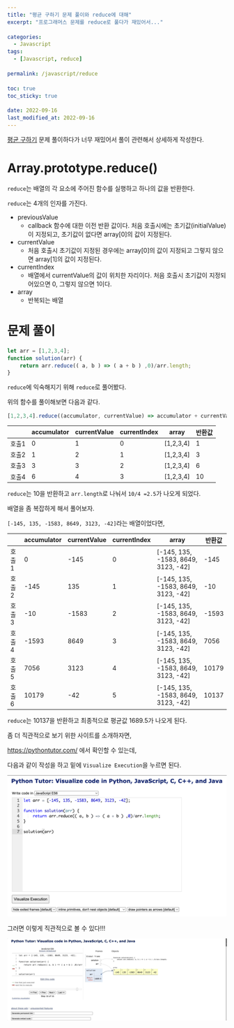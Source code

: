 ```yaml
---
title: "평균 구하기 문제 풀이와 reduce에 대해"
excerpt: "프로그래머스 문제를 reduce로 풀다가 재밌어서..."

categories:
  - Javascript
tags:
  - [Javascript, reduce]

permalink: /javascript/reduce

toc: true
toc_sticky: true

date: 2022-09-16
last_modified_at: 2022-09-16
---
```


[평균 구하기](https://sangwoo.dev/programmers/average/) 문제 풀이하다가 너무 재밌어서 풀이 관련해서 상세하게 작성한다.

# Array.prototype.reduce()
`reduce`는 배열의 각 요소에 주어진 함수를 실행하고 하나의 값을 반환한다.

`reduce`는 4개의 인자를 가진다.
- previousValue
    - callback 함수에 대한 이전 반환 값이다. 처음 호출시에는 초기값(initialValue)이 지정되고, 초기값이 없다면 array[0]의 값이 지정된다.
- currentValue
    - 처음 호출시 초기값이 지정된 경우에는 array[0]의 값이 지정되고 그렇지 않으면 array[1]의 값이 지정된다.
- currentIndex
    - 배열에서 currentValue의 값이 위치한 자리이다. 처음 호출시 초기값이 지정되어있으면 0, 그렇지 않으면 1이다.
- array
    - 반복되는 배열

# 문제 풀이

```javascript
let arr = [1,2,3,4];
function solution(arr) {
    return arr.reduce(( a, b ) => ( a + b ) ,0)/arr.length;
}
```

`reduce`에 익숙해지기 위해 `reduce`로 풀어봤다.

위의 함수를 풀이해보면 다음과 같다.

```javascript
[1,2,3,4].reduce((accumulator, currentValue) => accumulator + currentValue , 0)/4
```

||accumulator|	currentValue|	currentIndex|	array| 반환값|
|---|---|---|---|---|---|
|호출1|0|1|0|[1,2,3,4]|1|
|호출2|1|2|1|[1,2,3,4]|3|
|호출3|3|3|2|[1,2,3,4]|6|
|호출4|6|4|3|[1,2,3,4]|10|

`reduce`는 10을 반환하고 `arr.length`로 나눠서 `10/4 =2.5`가 나오게 되었다.

배열을 좀 복잡하게 해서 풀어보자.

`[-145, 135, -1583, 8649, 3123, -42]`라는 배열이었다면,

||accumulator|	currentValue|	currentIndex|	array| 반환값|
|---|---|---|---|---|---|
|호출1|0|-145|0|[-145, 135, -1583, 8649, 3123, -42]|-145|
|호출2|-145|135|1|[-145, 135, -1583, 8649, 3123, -42]|-10|
|호출3|-10|-1583|2|[-145, 135, -1583, 8649, 3123, -42]|-1593|
|호출4|-1593|8649|3|[-145, 135, -1583, 8649, 3123, -42]|7056|
|호출5|7056|3123|4|[-145, 135, -1583, 8649, 3123, -42]|10179|
|호출6|10179|-42|5|[-145, 135, -1583, 8649, 3123, -42]|10137|

`reduce`는 10137을 반환하고 최종적으로 평균값 1689.5가 나오게 된다.

좀 더 직관적으로 보기 위한 사이트를 소개하자면,

https://pythontutor.com/ 에서 확인할 수 있는데, 

다음과 같이 작성을 하고 밑에 `Visualize Execution`을 누르면 된다.

![](../../assets/images/posts_img/Javascript/2022-09-16-reduce.png)

그러면 이렇게 직관적으로 볼 수 있다!!! 

![](../../assets/images/posts_img/Javascript/2022-09-16-reduce.gif)